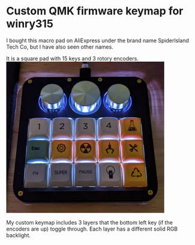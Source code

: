 # Custom QMK firmware keymap for winry315

I bought this macro pad on AliExpress under the brand name SpiderIsland Tech Co, but I have also seen other names. 

It is a square pad with 15 keys and 3 rotory encoders.
![Image of winry315 macro pad](https://github.com/pneisen/qmk_winry315/blob/a754076614e21ebbca2c686287beff5bf70a2b6f/winry315.jpg)

My custom keymap includes 3 layers that the bottom left key (if the encoders are up) toggle through. Each layer has a different solid RGB backlight.
